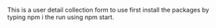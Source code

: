 This is a user detail collection form
to use first install the packages by typing npm i
the run using npm start.